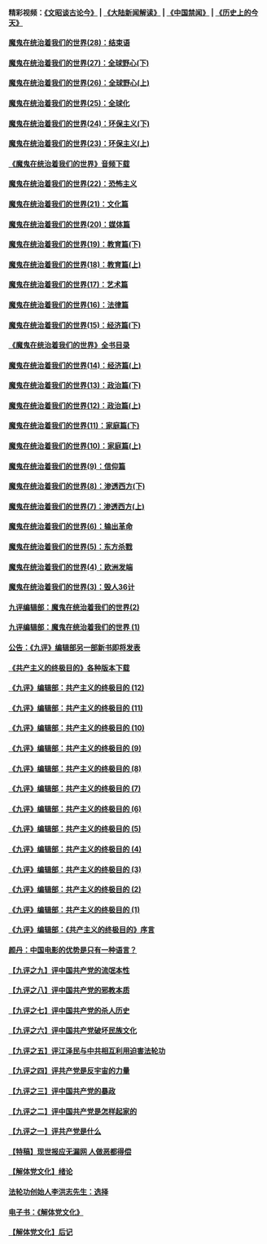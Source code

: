 #### 精彩视频：[《文昭谈古论今》](https://github.com/gfw-breaker/wenzhao) | [《大陆新闻解读》](https://github.com/gfw-breaker/ntdtv-comedy) | [《中国禁闻》](https://github.com/gfw-breaker/ntdtv-news) | [《历史上的今天》](https://github.com/gfw-breaker/today-in-history) 

#### [魔鬼在统治着我们的世界(28)：结束语](../pages/nsc422/n10936246.md?t=01301230) 

#### [魔鬼在统治着我们的世界(27)：全球野心(下)](../pages/nsc422/n10928319.md?t=01301230) 

#### [魔鬼在统治着我们的世界(26)：全球野心(上)](../pages/nsc422/n10900318.md?t=01301230) 

#### [魔鬼在统治着我们的世界(25)：全球化](../pages/nsc422/n10788205.md?t=01301230) 

#### [魔鬼在统治着我们的世界(24)：环保主义(下)](../pages/nsc422/n10695307.md?t=01301230) 

#### [魔鬼在统治着我们的世界(23)：环保主义(上)](../pages/nsc422/n10688613.md?t=01301230) 

#### [《魔鬼在统治着我们的世界》音频下载](../pages/nsc422/n10635553.md?t=01301230) 

#### [魔鬼在统治着我们的世界(22)：恐怖主义](../pages/nsc422/n10614727.md?t=01301230) 

#### [魔鬼在统治着我们的世界(21)：文化篇](../pages/nsc422/n10597706.md?t=01301230) 

#### [魔鬼在统治着我们的世界(20)：媒体篇](../pages/nsc422/n10586579.md?t=01301230) 

#### [魔鬼在统治着我们的世界(19)：教育篇(下)](../pages/nsc422/n10564808.md?t=01301230) 

#### [魔鬼在统治着我们的世界(18)：教育篇(上)](../pages/nsc422/n10526970.md?t=01301230) 

#### [魔鬼在统治着我们的世界(17)：艺术篇](../pages/nsc422/n10499093.md?t=01301230) 

#### [魔鬼在统治着我们的世界(16)：法律篇](../pages/nsc422/n10485969.md?t=01301230) 

#### [魔鬼在统治着我们的世界(15)：经济篇(下)](../pages/nsc422/n10469975.md?t=01301230) 

#### [《魔鬼在统治着我们的世界》全书目录](../pages/nsc422/n10464261.md?t=01301230) 

#### [魔鬼在统治着我们的世界(14)：经济篇(上)](../pages/nsc422/n10457370.md?t=01301230) 

#### [魔鬼在统治着我们的世界(13)：政治篇(下)](../pages/nsc422/n10448270.md?t=01301230) 

#### [魔鬼在统治着我们的世界(12)：政治篇(上)](../pages/nsc422/n10444576.md?t=01301230) 

#### [魔鬼在统治着我们的世界(11)：家庭篇(下)](../pages/nsc422/n10440961.md?t=01301230) 

#### [魔鬼在统治着我们的世界(10)：家庭篇(上)](../pages/nsc422/n10435448.md?t=01301230) 

#### [魔鬼在统治着我们的世界(9)：信仰篇](../pages/nsc422/n10432159.md?t=01301230) 

#### [魔鬼在统治着我们的世界(8)：渗透西方(下)](../pages/nsc422/n10429603.md?t=01301230) 

#### [魔鬼在统治着我们的世界(7)：渗透西方(上)](../pages/nsc422/n10426013.md?t=01301230) 

#### [魔鬼在统治着我们的世界(6)：输出革命](../pages/nsc422/n10421536.md?t=01301230) 

#### [魔鬼在统治着我们的世界(5)：东方杀戮](../pages/nsc422/n10417707.md?t=01301230) 

#### [魔鬼在统治着我们的世界(4)：欧洲发端](../pages/nsc422/n10414890.md?t=01301230) 

#### [魔鬼在统治着我们的世界(3)：毁人36计](../pages/nsc422/n10411583.md?t=01301230) 

#### [九评编辑部：魔鬼在统治着我们的世界(2)](../pages/nsc422/n10410036.md?t=01301230) 

#### [九评编辑部：魔鬼在统治着我们的世界 (1)](../pages/nsc422/n10406825.md?t=01301230) 

#### [公告：《九评》编辑部另一部新书即将发表](../pages/nsc422/n10405104.md?t=01301230) 

#### [《共产主义的终极目的》各种版本下载](../pages/nsc422/n10022138.md?t=01301230) 

#### [《九评》编辑部：共产主义的终极目的 (12)](../pages/nsc422/n9933272.md?t=01301230) 

#### [《九评》编辑部：共产主义的终极目的 (11)](../pages/nsc422/n9924973.md?t=01301230) 

#### [《九评》编辑部：共产主义的终极目的 (10)](../pages/nsc422/n9920883.md?t=01301230) 

#### [《九评》编辑部：共产主义的终极目的 (9)](../pages/nsc422/n9916363.md?t=01301230) 

#### [《九评》编辑部：共产主义的终极目的 (8)](../pages/nsc422/n9912488.md?t=01301230) 

#### [《九评》编辑部：共产主义的终极目的 (7)](../pages/nsc422/n9901176.md?t=01301230) 

#### [《九评》编辑部：共产主义的终极目的 (6)](../pages/nsc422/n9899359.md?t=01301230) 

#### [《九评》编辑部：共产主义的终极目的 (5)](../pages/nsc422/n9893174.md?t=01301230) 

#### [《九评》编辑部：共产主义的终极目的 (4)](../pages/nsc422/n9891246.md?t=01301230) 

#### [《九评》编辑部：共产主义的终极目的 (3)](../pages/nsc422/n9879879.md?t=01301230) 

#### [《九评》编辑部：共产主义的终极目的 (2)](../pages/nsc422/n9876205.md?t=01301230) 

#### [《九评》编辑部：共产主义的终极目的 (1)](../pages/nsc422/n9865857.md?t=01301230) 

#### [《九评》编辑部：《共产主义的终极目的》序言](../pages/nsc422/n9862666.md?t=01301230) 

#### [颜丹：中国电影的优势是只有一种语言？](../pages/nsc422/n9583062.md?t=01301230) 

#### [【九评之九】评中国共产党的流氓本性](../pages/nsc422/n737542.md?t=01301230) 

#### [【九评之八】评中国共产党的邪教本质](../pages/nsc422/n735942.md?t=01301230) 

#### [【九评之七】评中国共产党的杀人历史](../pages/nsc422/n733806.md?t=01301230) 

#### [【九评之六】评中国共产党破坏民族文化](../pages/nsc422/n731667.md?t=01301230) 

#### [【九评之五】评江泽民与中共相互利用迫害法轮功](../pages/nsc422/n730058.md?t=01301230) 

#### [【九评之四】评共产党是反宇宙的力量](../pages/nsc422/n727814.md?t=01301230) 

#### [【九评之三】评中国共产党的暴政](../pages/nsc422/n725597.md?t=01301230) 

#### [【九评之二】评中国共产党是怎样起家的](../pages/nsc422/n723946.md?t=01301230) 

#### [【九评之一】评共产党是什么](../pages/nsc422/n722529.md?t=01301230) 

#### [【特稿】现世报应无漏网 人做恶都得偿](../pages/nsc422/n4215167.md?t=01301230) 

#### [【解体党文化】绪论](../pages/nsc422/n1449356.md?t=01301230) 

#### [法轮功创始人李洪志先生：选择](../pages/nsc422/n3580738.md?t=01301230) 

#### [电子书：《解体党文化》](../pages/nsc422/n1573484.md?t=01301230) 

#### [【解体党文化】后记](../pages/nsc422/n1531999.md?t=01301230) 

